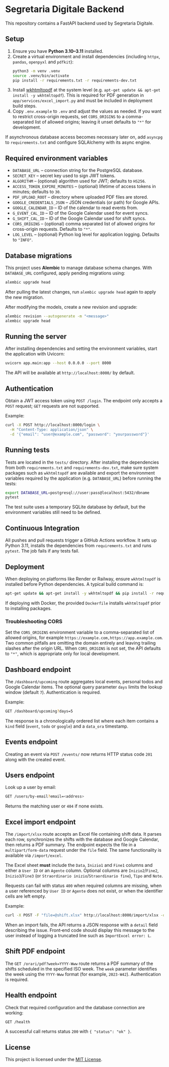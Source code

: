 # Segretaria Digitale Backend

This repository contains a FastAPI backend used by Segretaria Digitale.

## Setup

1. Ensure you have **Python 3.10–3.11** installed.
2. Create a virtual environment and install dependencies (including `httpx`,
   `pandas`, `openpyxl` and `pdfkit`):
   ```bash
   python3 -m venv .venv
   source .venv/bin/activate
   pip install -r requirements.txt -r requirements-dev.txt
   ```
3. Install [wkhtmltopdf](https://wkhtmltopdf.org/downloads.html) at the system
   level (e.g. `apt-get update && apt-get install -y wkhtmltopdf`). This is
   required for PDF generation in `app/services/excel_import.py` and must be
   included in deployment build steps.
4. Copy `.env.example` to `.env` and adjust the values as needed. If you want to
   restrict cross-origin requests, set `CORS_ORIGINS` to a comma-separated list
   of allowed origins; leaving it unset defaults to `"*"` for development.

If asynchronous database access becomes necessary later on, add `asyncpg` to
`requirements.txt` and configure SQLAlchemy with its async engine.

## Required environment variables

- `DATABASE_URL` – connection string for the PostgreSQL database.
- `SECRET_KEY` – secret key used to sign JWT tokens.
- `ALGORITHM` – (optional) algorithm used for JWT; defaults to `HS256`.
- `ACCESS_TOKEN_EXPIRE_MINUTES` – (optional) lifetime of access tokens in minutes; defaults to `30`.
- `PDF_UPLOAD_ROOT` – directory where uploaded PDF files are stored.
- `GOOGLE_CREDENTIALS_JSON` – JSON credentials (or path) for Google APIs.
- `GOOGLE_CALENDAR_ID` – ID of the calendar to read events from.
- `G_EVENT_CAL_ID` – ID of the Google Calendar used for event syncs.
- `G_SHIFT_CAL_ID` – ID of the Google Calendar used for shift syncs.
- `CORS_ORIGINS` – (optional) comma separated list of allowed origins for
  cross-origin requests. Defaults to `"*"`.
- `LOG_LEVEL` – (optional) Python log level for application logging. Defaults
  to `"INFO"`.

## Database migrations

This project uses **Alembic** to manage database schema changes. With
`DATABASE_URL` configured, apply pending migrations using:

```bash
alembic upgrade head
```

After pulling the latest changes, run `alembic upgrade head` again to apply the new migration.

After modifying the models, create a new revision and upgrade:

```bash
alembic revision --autogenerate -m "<message>"
alembic upgrade head
```

## Running the server

After installing dependencies and setting the environment variables, start the
application with Uvicorn:

```bash
uvicorn app.main:app --host 0.0.0.0 --port 8000
```

The API will be available at `http://localhost:8000/` by default.

## Authentication

Obtain a JWT access token using `POST /login`. The endpoint only accepts a
`POST` request; `GET` requests are not supported.

Example:

```bash
curl -X POST http://localhost:8000/login \
  -H "Content-Type: application/json" \
  -d '{"email": "user@example.com", "password": "yourpassword"}'
```


## Running tests

Tests are located in the `tests/` directory. After installing the
dependencies from both `requirements.txt` and `requirements-dev.txt`, make
sure system packages such as `wkhtmltopdf` are available and export the
environment variables required by the application (e.g. `DATABASE_URL`)
before running the tests:

```bash
export DATABASE_URL=postgresql://user:pass@localhost:5432/dbname
pytest
```

The test suite uses a temporary SQLite database by default, but the
environment variables still need to be defined.

## Continuous Integration

All pushes and pull requests trigger a GitHub Actions workflow. It sets up
Python 3.11, installs the dependencies from `requirements.txt` and runs
`pytest`. The job fails if any tests fail.

## Deployment

When deploying on platforms like Render or Railway, ensure `wkhtmltopdf` is
installed before Python dependencies. A typical build command is:

```bash
apt-get update && apt-get install -y wkhtmltopdf && pip install -r requirements.txt
```

If deploying with Docker, the provided `Dockerfile` installs `wkhtmltopdf` prior
to installing packages.

### Troubleshooting CORS

Set the `CORS_ORIGINS` environment variable to a comma-separated list of allowed
origins, for example `https://example.com,https://app.example.com`. Two common
pitfalls are omitting the domain entirely and leaving trailing slashes after the
origin URL. When `CORS_ORIGINS` is not set, the API defaults to `"*"`, which is
appropriate only for local development.

## Dashboard endpoint

The `/dashboard/upcoming` route aggregates local events, personal todos and
Google Calendar items. The optional query parameter `days` limits the lookup
window (default `7`). Authentication is required.

Example:

```bash
GET /dashboard/upcoming?days=5
```

The response is a chronologically ordered list where each item contains a
`kind` field (`event`, `todo` or `google`) and a `data_ora` timestamp.

## Events endpoint

Creating an event via `POST /events/` now returns HTTP status code `201` along
with the created event.

## Users endpoint

Look up a user by email:

```bash
GET /users/by-email?email=<address>
```

Returns the matching user or `404` if none exists.

## Excel import endpoint

The `/import/xlsx` route accepts an Excel file containing shift data. It parses
each row, synchronizes the shifts with the database and Google Calendar, then
returns a PDF summary. The endpoint expects the file in a `multipart/form-data`
request under the `file` field. The same functionality is available via
`/import/excel`.

The Excel sheet **must** include the `Data`, `Inizio1` and `Fine1` columns and
either a `User ID` or an `Agente` column. Optional columns are
`Inizio2`/`Fine2`, `Inizio3`/`Fine3` (or `Straordinario inizio`/`Straordinario fine`), `Tipo` and `Note`.

Requests can fail with status `400` when required columns are missing, when a
user referenced by `User ID` or `Agente` does not exist, or when the identifier
cells are left empty.

Example:

```bash
curl -X POST -F "file=@shift.xlsx" http://localhost:8000/import/xlsx -o turni.pdf
```

When an import fails, the API returns a JSON response with a `detail` field
describing the issue. Front‑end code should display this message to the user
instead of logging a truncated line such as `ImportExcel error: L`.

## Shift PDF endpoint

The `GET /orari/pdf?week=YYYY-Www` route returns a PDF summary of the shifts
scheduled in the specified ISO week. The `week` parameter identifies the week
using the `YYYY-Www` format (for example, `2023-W42`). Authentication is
required.

## Health endpoint

Check that required configuration and the database connection are working:

```bash
GET /health
```

A successful call returns status `200` with `{ "status": "ok" }`.

## License

This project is licensed under the [MIT License](LICENSE).

